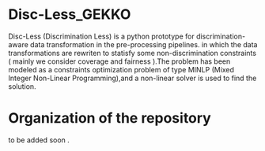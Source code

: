 # Disc-Less_GEKKO
Disc-Less (Discrimination Less) is a python prototype for discrimination-aware data transformation in the pre-processing pipelines. in which the data transformations are rewriten to statisfy some non-discrimination constraints ( mainly we consider coverage and fairness ).The problem has been modeled as a constraints optimization problem of type MINLP (Mixed Integer Non-Linear Programming),and a non-linear solver is used to find the solution.


# Organization of the repository
to be added soon  . 

